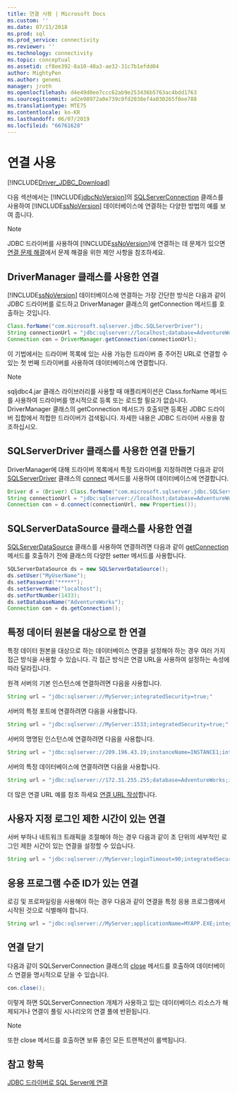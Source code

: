 ```yaml
---
title: 연결 사용 | Microsoft Docs
ms.custom: ''
ms.date: 07/11/2018
ms.prod: sql
ms.prod_service: connectivity
ms.reviewer: ''
ms.technology: connectivity
ms.topic: conceptual
ms.assetid: cf8ee392-8a10-40a3-ae32-31c7b1efdd04
author: MightyPen
ms.author: genemi
manager: jroth
ms.openlocfilehash: d4e49d0ee7ccc62ab9e253436b5763ac4bdd1763
ms.sourcegitcommit: ad2e98972a0e739c0fd2038ef4a030265f0ee788
ms.translationtype: MTE75
ms.contentlocale: ko-KR
ms.lasthandoff: 06/07/2019
ms.locfileid: "66761628"
---
```

# <a name="working-with-a-connection"></a>연결 사용

[!INCLUDE[Driver_JDBC_Download](../../includes/driver_jdbc_download.md)]

다음 섹션에서는 [!INCLUDE[jdbcNoVersion](../../includes/jdbcnoversion_md.md)]의 [SQLServerConnection](../../connect/jdbc/reference/sqlserverconnection-class.md) 클래스를 사용하여 [!INCLUDE[ssNoVersion](../../includes/ssnoversion-md.md)] 데이터베이스에 연결하는 다양한 방법의 예를 보여 줍니다.

> [!NOTE]  
> JDBC 드라이버를 사용하여 [!INCLUDE[ssNoVersion](../../includes/ssnoversion-md.md)]에 연결하는 데 문제가 있으면 [연결 문제 해결](../../connect/jdbc/troubleshooting-connectivity.md)에서 문제 해결을 위한 제안 사항을 참조하세요.

## <a name="creating-a-connection-by-using-the-drivermanager-class"></a>DriverManager 클래스를 사용한 연결

[!INCLUDE[ssNoVersion](../../includes/ssnoversion-md.md)] 데이터베이스에 연결하는 가장 간단한 방식은 다음과 같이 JDBC 드라이버를 로드하고 DriverManager 클래스의 getConnection 메서드를 호출하는 것입니다.

```java
Class.forName("com.microsoft.sqlserver.jdbc.SQLServerDriver");  
String connectionUrl = "jdbc:sqlserver://localhost;database=AdventureWorks;integratedSecurity=true;"  
Connection con = DriverManager.getConnection(connectionUrl);  
```

이 기법에서는 드라이버 목록에 있는 사용 가능한 드라이버 중 주어진 URL로 연결할 수 있는 첫 번째 드라이버를 사용하여 데이터베이스에 연결합니다.

> [!NOTE]  
> sqljdbc4.jar 클래스 라이브러리를 사용할 때 애플리케이션은 Class.forName 메서드를 사용하여 드라이버를 명시적으로 등록 또는 로드할 필요가 없습니다. DriverManager 클래스의 getConnection 메서드가 호출되면 등록된 JDBC 드라이버 집합에서 적합한 드라이버가 검색됩니다. 자세한 내용은 JDBC 드라이버 사용을 참조하십시오.

## <a name="creating-a-connection-by-using-the-sqlserverdriver-class"></a>SQLServerDriver 클래스를 사용한 연결 만들기

DriverManager에 대해 드라이버 목록에서 특정 드라이버를 지정하려면 다음과 같이 [SQLServerDriver](../../connect/jdbc/reference/sqlserverdriver-class.md) 클래스의 [connect](../../connect/jdbc/reference/connect-method-sqlserverdriver.md) 메서드를 사용하여 데이터베이스에 연결합니다.

```java
Driver d = (Driver) Class.forName("com.microsoft.sqlserver.jdbc.SQLServerDriver").newInstance();  
String connectionUrl = "jdbc:sqlserver://localhost;database=AdventureWorks;integratedSecurity=true;"  
Connection con = d.connect(connectionUrl, new Properties());  
```

## <a name="creating-a-connection-by-using-the-sqlserverdatasource-class"></a>SQLServerDataSource 클래스를 사용한 연결

[SQLServerDataSource](../../connect/jdbc/reference/sqlserverdatasource-class.md) 클래스를 사용하여 연결하려면 다음과 같이 [getConnection](../../connect/jdbc/reference/getconnection-method.md) 메서드를 호출하기 전에 클래스의 다양한 setter 메서드를 사용합니다.

```java
SQLServerDataSource ds = new SQLServerDataSource();  
ds.setUser("MyUserName");  
ds.setPassword("*****");  
ds.setServerName("localhost");  
ds.setPortNumber(1433);
ds.setDatabaseName("AdventureWorks");  
Connection con = ds.getConnection();  
```

## <a name="creating-a-connection-that-targets-a-very-specific-data-source"></a>특정 데이터 원본을 대상으로 한 연결

특정 데이터 원본을 대상으로 하는 데이터베이스 연결을 설정해야 하는 경우 여러 가지 접근 방식을 사용할 수 있습니다. 각 접근 방식은 연결 URL을 사용하여 설정하는 속성에 따라 달라집니다.

원격 서버의 기본 인스턴스에 연결하려면 다음을 사용합니다.

```java
String url = "jdbc:sqlserver://MyServer;integratedSecurity=true;"
```

서버의 특정 포트에 연결하려면 다음을 사용합니다.

```java
String url = "jdbc:sqlserver://MyServer:1533;integratedSecurity=true;"
```

서버의 명명된 인스턴스에 연결하려면 다음을 사용합니다.

```java
String url = "jdbc:sqlserver://209.196.43.19;instanceName=INSTANCE1;integratedSecurity=true;"
```

서버의 특정 데이터베이스에 연결하려면 다음을 사용합니다.

```java
String url = "jdbc:sqlserver://172.31.255.255;database=AdventureWorks;integratedSecurity=true;"
```

더 많은 연결 URL 예를 참조 하세요 [연결 URL 작성](../../connect/jdbc/building-the-connection-url.md)합니다.

## <a name="creating-a-connection-with-a-custom-login-time-out"></a>사용자 지정 로그인 제한 시간이 있는 연결

서버 부하나 네트워크 트래픽을 조절해야 하는 경우 다음과 같이 초 단위의 세부적인 로그인 제한 시간이 있는 연결을 설정할 수 있습니다.

```java
String url = "jdbc:sqlserver://MyServer;loginTimeout=90;integratedSecurity=true;"
```

## <a name="create-a-connection-with-application-level-identity"></a>응용 프로그램 수준 ID가 있는 연결

로깅 및 프로파일링을 사용해야 하는 경우 다음과 같이 연결을 특정 응용 프로그램에서 시작된 것으로 식별해야 합니다.

```java
String url = "jdbc:sqlserver://MyServer;applicationName=MYAPP.EXE;integratedSecurity=true;"
```

## <a name="closing-a-connection"></a>연결 닫기

다음과 같이 SQLServerConnection 클래스의 [close](../../connect/jdbc/reference/close-method-sqlserverconnection.md) 메서드를 호출하여 데이터베이스 연결을 명시적으로 닫을 수 있습니다.

```java
con.close();
```

이렇게 하면 SQLServerConnection 개체가 사용하고 있는 데이터베이스 리소스가 해제되거나 연결이 풀링 시나리오의 연결 풀에 반환됩니다.

> [!NOTE]  
> 또한 close 메서드를 호출하면 보류 중인 모든 트랜잭션이 롤백됩니다.

## <a name="see-also"></a>참고 항목

[JDBC 드라이버로 SQL Server에 연결](../../connect/jdbc/connecting-to-sql-server-with-the-jdbc-driver.md)
